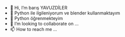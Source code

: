 - 👋 Hi, I’m barış YAVUZDİLER
- 👀 Python ile ilgileniyorum ve blender kullanmaktayım
- 🌱 Python öğrenmekteyim
- 💞️ I’m looking to collaborate on ...
- 📫 How to reach me ...

<!---
BArsxYT09/BArsxYT09 is a ✨ special ✨ repository because its `README.md` (this file) appears on your GitHub profile.
You can click the Preview link to take a look at your changes.
--->
